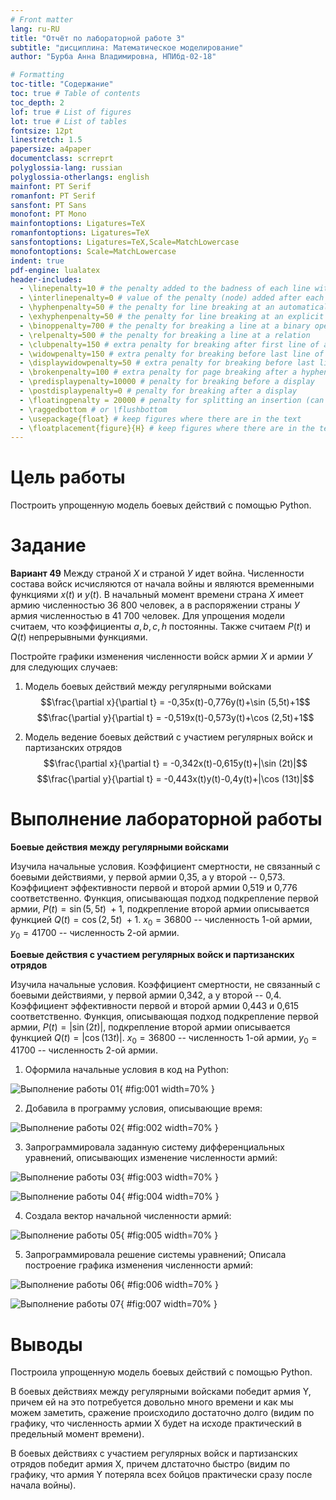 ```yaml
---
# Front matter
lang: ru-RU
title: "Отчёт по лабораторной работе 3"
subtitle: "дисциплина: Математическое моделирование"
author: "Бурба Анна Владимировна, НПИбд-02-18"

# Formatting
toc-title: "Содержание"
toc: true # Table of contents
toc_depth: 2
lof: true # List of figures
lot: true # List of tables
fontsize: 12pt
linestretch: 1.5
papersize: a4paper
documentclass: scrreprt
polyglossia-lang: russian
polyglossia-otherlangs: english
mainfont: PT Serif
romanfont: PT Serif
sansfont: PT Sans
monofont: PT Mono
mainfontoptions: Ligatures=TeX
romanfontoptions: Ligatures=TeX
sansfontoptions: Ligatures=TeX,Scale=MatchLowercase
monofontoptions: Scale=MatchLowercase
indent: true
pdf-engine: lualatex
header-includes:
  - \linepenalty=10 # the penalty added to the badness of each line within a paragraph (no associated penalty node) Increasing the value makes tex try to have fewer lines in the paragraph.
  - \interlinepenalty=0 # value of the penalty (node) added after each line of a paragraph.
  - \hyphenpenalty=50 # the penalty for line breaking at an automatically inserted hyphen
  - \exhyphenpenalty=50 # the penalty for line breaking at an explicit hyphen
  - \binoppenalty=700 # the penalty for breaking a line at a binary operator
  - \relpenalty=500 # the penalty for breaking a line at a relation
  - \clubpenalty=150 # extra penalty for breaking after first line of a paragraph
  - \widowpenalty=150 # extra penalty for breaking before last line of a paragraph
  - \displaywidowpenalty=50 # extra penalty for breaking before last line before a display math
  - \brokenpenalty=100 # extra penalty for page breaking after a hyphenated line
  - \predisplaypenalty=10000 # penalty for breaking before a display
  - \postdisplaypenalty=0 # penalty for breaking after a display
  - \floatingpenalty = 20000 # penalty for splitting an insertion (can only be split footnote in standard LaTeX)
  - \raggedbottom # or \flushbottom
  - \usepackage{float} # keep figures where there are in the text
  - \floatplacement{figure}{H} # keep figures where there are in the text
---
```


# Цель работы

Построить упрощенную модель боевых действий с помощью Python.

# Задание

**Вариант 49**
Между страной $Х$ и страной $У$ идет война. Численности состава войск исчисляются от начала войны 
и являются временными функциями $x(t)$ и $y(t)$. В начальный момент времени страна $Х$ имеет армию 
численностью 36 800 человек, а в распоряжении страны $У$ армия численностью в 41 700 человек. Для 
упрощения модели считаем, что коэффициенты $a, b, c, h$ постоянны. Также считаем $P(t)$ и $Q(t)$
непрерывными функциями.

Постройте графики изменения численности войск армии $Х$ и армии $У$ для следующих случаев:

1. Модель боевых действий между регулярными войсками
$$\frac{\partial x}{\partial t} = -0,35x(t)-0,776y(t)+\sin (5,5t)+1$$
$$\frac{\partial y}{\partial t} = -0,519x(t)-0,573y(t)+\cos (2,5t)+1$$

2. Модель ведение боевых действий с участием регулярных войск и партизанских отрядов
$$\frac{\partial x}{\partial t} = -0,342x(t)-0,615y(t)+|\sin (2t)|$$
$$\frac{\partial y}{\partial t} = -0,443x(t)y(t)-0,4y(t)+|\cos (13t)|$$

# Выполнение лабораторной работы

**Боевые действия между регулярными войсками**

Изучила начальные условия. Коэффициент смертности, не связанный с боевыми действиями, у первой
армии 0,35, а у второй -- 0,573. Коэффициент эффективности первой и второй армии 0,519 и 
0,776 соответственно.  Функция, описывающая подход подкрепление первой армии, $P(t) = \sin (5,5t)\ + 1$, 
подкрепление второй армии описывается функцией $Q(t) = \cos (2,5t)\ + 1$. $x_{0} = 36800$ -- численность
1-ой армии, $y_{0} = 41700$ -- численность 2-ой армии.

**Боевые действия с участием регулярных войск и партизанских отрядов**

Изучила начальные условия. Коэффициент смертности, не связанный с боевыми действиями, у первой
армии 0,342, а у второй -- 0,4. Коэффициент эффективности первой и второй армии 0,443 и 
0,615 соответственно.  Функция, описывающая подход подкрепление первой армии, $P(t) = |\sin (2t)|$, 
подкрепление второй армии описывается функцией $Q(t) = |\cos (13t)|$. $x_{0} = 36800$ -- численность
1-ой армии, $y_{0} = 41700$ -- численность 2-ой армии.

1. Оформила начальные условия в код на Python:

![Выполнение работы 01](image/1.png){ #fig:001 width=70% }

2. Добавила в программу условия, описывающие время:

![Выполнение работы 02](image/2.png){ #fig:002 width=70% }

3. Запрограммировала заданную систему дифференциальных уравнений, описывающих изменение численности
армий:

![Выполнение работы 03](image/3.png){ #fig:003 width=70% }

![Выполнение работы 04](image/4.png){ #fig:004 width=70% }

4. Создала вектор начальной численности армий:

![Выполнение работы 05](image/5.png){ #fig:005 width=70% }

5. Запрограммировала решение системы уравнений;
 Описала построение графика изменения численности армий:

![Выполнение работы 06](image/6.png){ #fig:006 width=70% }

![Выполнение работы 07](image/7.png){ #fig:007 width=70% }

# Выводы

Построила упрощенную модель боевых действий с помощью Python.

В боевых действиях между регулярными войсками победит армия Y, причем ей на это потребуется довольно 
много времени и как мы можем заметить, сражение происходило достаточно долго (видим по графику, 
что численность армии X будет на исходе практический в предельный момент времени).

В боевых действиях с участием регулярных войск и партизанских отрядов  победит армия Х, причем 
длстаточно быстро (видим по графику, что армия Y потеряла всех бойцов практически
сразу после начала войны).
